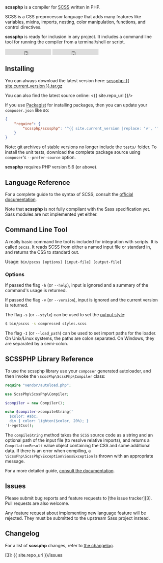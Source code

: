 **scssphp** is a compiler for [SCSS][0] written in PHP.

SCSS is a CSS preprocessor language that adds many features like variables,
mixins, imports, nesting, color manipulation, functions, and control directives.

**scssphp** is ready for inclusion in any project. It includes a command
line tool for running the compiler from a terminal/shell or script.

<div class="github-buttons">
<iframe src="https://ghbtns.com/github-btn.html?user=scssphp&repo=scssphp&type=star&count=true" allowtransparency="true" frameborder="0" scrolling="0" width="150" height="20"></iframe>
<iframe src="https://ghbtns.com/github-btn.html?user=scssphp&repo=scssphp&type=fork&count=true" allowtransparency="true" frameborder="0" scrolling="0" width="150" height="20"></iframe>
</div>

<a name="installing"></a>

## Installing

You can always download the latest version here:
<a href="{{ site.repo_url }}/archive/{{ site.current_version }}.tar.gz" id="download-link">scssphp-{{ site.current_version }}.tar.gz</a>

You can also find the latest source online:
<{{ site.repo_url }}/>

If you use [Packagist][2] for installing packages, then you can update your
`composer.json` like so:

```json
{
    "require": {
        "scssphp/scssphp": "^{{ site.current_version |replace: 'v', '' }}"
    }
}
```

Note: git archives of stable versions no longer include the `tests/` folder.
To install the unit tests, download the complete package source using
`composer`'s `--prefer-source` option.

**scssphp** requires PHP version 5.6 (or above).

## Language Reference

For a complete guide to the syntax of SCSS, consult the [official documentation][1].

Note that **scssphp** is not fully compliant with the Sass specification yet.
Sass modules are not implemented yet either.

## Command Line Tool

A really basic command line tool is included for integration with scripts. It
is called `pscss`. It reads SCSS from either a named input file or standard in,
and returns the CSS to standard out.

Usage: `bin/pscss [options] [input-file] [output-file]`

### Options

If passed the flag `-h` (or `--help`), input is ignored and a summary of the
command's usage is returned.

If passed the flag `-v` (or `--version`), input is ignored and the current
version is returned.

The flag `-s` (or `--style`) can be used to set the
[output style](docs/#output-formatting):

```bash
$ bin/pscss -s compressed styles.scss
```

The flag `-I` (or `--load_path`) can be used to set import paths for the loader.
On Unix/Linux systems, the paths are colon separated. On Windows, they are
separated by a semi-colon.

## SCSSPHP Library Reference

To use the scssphp library use your `composer` generated autoloader, and then
invoke the `\ScssPhp\ScssPhp\Compiler` class:

```php
require "vendor/autoload.php";

use ScssPhp\ScssPhp\Compiler;

$compiler = new Compiler();

echo $compiler->compileString('
  $color: #abc;
  div { color: lighten($color, 20%); }
')->getCss();
```

The `compileString` method takes the `SCSS` source code as a string and an
optional path of the input file (to resolve relative imports), and returns
a `CompilationResult` value object containing the CSS and some additional
data. If there is an error when compiling, a `\ScssPhp\ScssPhp\Exception\SassException`
is thrown with an appropriate message.

For a more detailed guide, [consult the documentation](docs/).

<a name="issues"></a>

## Issues

Please submit bug reports and feature requests to [the issue tracker][3].
Pull requests are also welcome.

Any feature request about implementing new language feature will be rejected.
They must be submitted to the upstream Sass project instead.

## Changelog

For a list of **scssphp** changes, refer to [the changelog](docs/changelog.md).

  [0]: https://sass-lang.com/
  [1]: https://sass-lang.com/documentation
  [2]: https://packagist.org/
  [3]: {{ site.repo_url }}/issues
